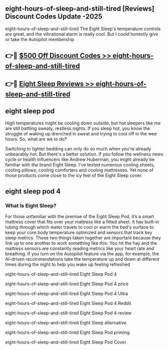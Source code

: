 ## eight-hours-of-sleep-and-still-tired [Reviews​] Discount Codes Update -2025

eight-hours-of-sleep-and-still-tired The Eight Sleep's temperature controls are great, and the vibrational alarm is really cool. But I could honestly give or take the Autopilot membership

## 👉🔴 [$500 Off Discount Codes >> eight-hours-of-sleep-and-still-tired](http://download.freeplayer.one?title=eight-hours-of-sleep-and-still-tired&ref=18-ES)

## 👉🔴 [Eight Sleep Reviews >> eight-hours-of-sleep-and-still-tired](http://download.freeplayer.one?title=eight-hours-of-sleep-and-still-tired&ref=18-ES)

## eight sleep pod

High temperatures might be cooling down outside, but hot sleepers like me are still battling sweaty, restless nights. If you sleep hot, you know the struggle of waking up drenched in sweat and trying to cool off in the wee hours. So, what are we to do?

Switching to lighter bedding can only do so much when you're already unbearably hot. But there's a better solution. If you follow the wellness news cycle or health influencers like Andrew Huberman, you might already be familiar with the brand Eight Sleep. I've tested numerous cooling sheets, cooling pillows, cooling comforters and cooling mattresses. Yet none of those products come close to the icy feel of the Eight Sleep cover.

## eight sleep pod 4

### What Is Eight Sleep?

For those unfamiliar with the premise of the Eight Sleep Pod, it’s a smart mattress cover that fits over your mattress like a fitted sheet. It has built-in tubing through which water travels to cool or warm the bed's surface to keep your core body temperature optimized and sensors that track key sleep metrics. Those two things taken together are important because they link up to one another to work something like this: You hit the hay and the mattress sensors are constantly reading metrics like your heart rate and breathing. If you turn on the Autopilot feature via the app, for example, the AI-driven recommendations take the temperature up and down at different times during the night to help you wake up feeling refreshed

eight-hours-of-sleep-and-still-tired Eight Sleep Pod 4

eight-hours-of-sleep-and-still-tired Eight Sleep Pod 4 price

eight-hours-of-sleep-and-still-tired Eight Sleep Pod 4 Ultra

eight-hours-of-sleep-and-still-tired Eight Sleep Pod 4 Reddit

eight-hours-of-sleep-and-still-tired Eight Sleep Pod 4 review

eight-hours-of-sleep-and-still-tired Eight Sleep alternative

eight-hours-of-sleep-and-still-tired Eight Sleep Pod priming

eight-hours-of-sleep-and-still-tired Eight Sleep Pod Cover